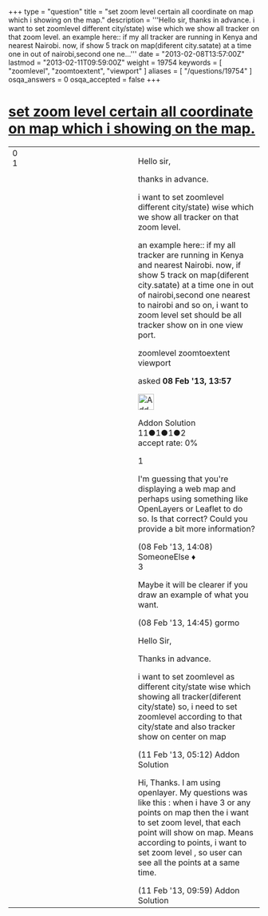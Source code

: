 +++
type = "question"
title = "set zoom level certain all coordinate on map which i showing on the map."
description = '''Hello sir, thanks in advance. i want to set zoomlevel different city/state) wise which we show all tracker on that zoom level. an example here:: if my all tracker are running in Kenya and nearest Nairobi. now, if show 5 track on map(diferent city.satate) at a time one in out of nairobi,second one ne...'''
date = "2013-02-08T13:57:00Z"
lastmod = "2013-02-11T09:59:00Z"
weight = 19754
keywords = [ "zoomlevel", "zoomtoextent", "viewport" ]
aliases = [ "/questions/19754" ]
osqa_answers = 0
osqa_accepted = false
+++

<div class="headNormal">

# [set zoom level certain all coordinate on map which i showing on the map.](/questions/19754/set-zoom-level-certain-all-coordinate-on-map-which-i-showing-on-the-map)

</div>

<div id="main-body">

<div id="askform">

<table id="question-table" style="width:100%;">
<colgroup>
<col style="width: 50%" />
<col style="width: 50%" />
</colgroup>
<tbody>
<tr>
<td style="width: 30px; vertical-align: top"><div class="vote-buttons">
<span id="post-19754-upvote" class="ajax-command post-vote up" rel="nofollow" title="I like this post (click again to cancel)"> </span>
<div id="post-19754-score" class="post-score" title="current number of votes">
0
</div>
<span id="post-19754-downvote" class="ajax-command post-vote down" rel="nofollow" title="I dont like this post (click again to cancel)"> </span> <span id="favorite-mark" class="ajax-command favorite-mark" rel="nofollow" title="mark/unmark this question as favorite (click again to cancel)"> </span>
<div id="favorite-count" class="favorite-count">
1
</div>
</div></td>
<td><div id="item-right">
<div class="question-body">
<p>Hello sir,</p>
<p>thanks in advance.</p>
<p>i want to set zoomlevel different city/state) wise which we show all tracker on that zoom level.</p>
<p>an example here:: if my all tracker are running in Kenya and nearest Nairobi. now, if show 5 track on map(diferent city.satate) at a time one in out of nairobi,second one nearest to nairobi and so on, i want to zoom level set should be all tracker show on in one view port.</p>
</div>
<div id="question-tags" class="tags-container tags">
<span class="post-tag tag-link-zoomlevel" rel="tag" title="see questions tagged &#39;zoomlevel&#39;">zoomlevel</span> <span class="post-tag tag-link-zoomtoextent" rel="tag" title="see questions tagged &#39;zoomtoextent&#39;">zoomtoextent</span> <span class="post-tag tag-link-viewport" rel="tag" title="see questions tagged &#39;viewport&#39;">viewport</span>
</div>
<div id="question-controls" class="post-controls">
&#10;</div>
<div class="post-update-info-container">
<div class="post-update-info post-update-info-user">
<p>asked <strong>08 Feb '13, 13:57</strong></p>
<img src="https://secure.gravatar.com/avatar/ac183f58fffff22ad220a4aa24dd5db3?s=32&amp;d=identicon&amp;r=g" class="gravatar" width="32" height="32" alt="Addon%20Solution&#39;s gravatar image" />
<p><span>Addon Solution</span><br />
<span class="score" title="11 reputation points">11</span><span title="1 badges"><span class="badge1">●</span><span class="badgecount">1</span></span><span title="1 badges"><span class="silver">●</span><span class="badgecount">1</span></span><span title="2 badges"><span class="bronze">●</span><span class="badgecount">2</span></span><br />
<span class="accept_rate" title="Rate of the user&#39;s accepted answers">accept rate:</span> <span title="Addon Solution has no accepted answers">0%</span></p>
</div>
</div>
<div id="comments-container-19754" class="comments-container">
<span id="19755"></span>
<div id="comment-19755" class="comment">
<div id="post-19755-score" class="comment-score">
1
</div>
<div class="comment-text">
<p>I'm guessing that you're displaying a web map and perhaps using something like OpenLayers or Leaflet to do so. Is that correct? Could you provide a bit more information?</p>
</div>
<div id="comment-19755-info" class="comment-info">
<span class="comment-age">(08 Feb '13, 14:08)</span> <span class="comment-user userinfo">SomeoneElse ♦</span>
</div>
</div>
<span id="19759"></span>
<div id="comment-19759" class="comment">
<div id="post-19759-score" class="comment-score">
3
</div>
<div class="comment-text">
<p>Maybe it will be clearer if you draw an example of what you want.</p>
</div>
<div id="comment-19759-info" class="comment-info">
<span class="comment-age">(08 Feb '13, 14:45)</span> <span class="comment-user userinfo">gormo</span>
</div>
</div>
<span id="19811"></span>
<div id="comment-19811" class="comment">
<div id="post-19811-score" class="comment-score">
&#10;</div>
<div class="comment-text">
<p>Hello Sir,</p>
<p>Thanks in advance.</p>
<p>i want to set zoomlevel as different city/state wise which showing all tracker(diferent city/state) so, i need to set zoomlevel according to that city/state and also tracker show on center on map</p>
</div>
<div id="comment-19811-info" class="comment-info">
<span class="comment-age">(11 Feb '13, 05:12)</span> <span class="comment-user userinfo">Addon Solution</span>
</div>
</div>
<span id="19814"></span>
<div id="comment-19814" class="comment">
<div id="post-19814-score" class="comment-score">
&#10;</div>
<div class="comment-text">
<p>Hi, Thanks. I am using openlayer. My questions was like this : when i have 3 or any points on map then the i want to set zoom level, that each point will show on map. Means according to points, i want to set zoom level , so user can see all the points at a same time.</p>
</div>
<div id="comment-19814-info" class="comment-info">
<span class="comment-age">(11 Feb '13, 09:59)</span> <span class="comment-user userinfo">Addon Solution</span>
</div>
</div>
</div>
<div id="comment-tools-19754" class="comment-tools">
&#10;</div>
<div class="clear">
&#10;</div>
<div id="comment-19754-form-container" class="comment-form-container">
&#10;</div>
<div class="clear">
&#10;</div>
</div></td>
</tr>
</tbody>
</table>

</div>

</div>

